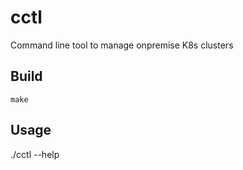 # cctl

Command line tool to manage onpremise K8s clusters

## Build
```
make
```
## Usage
./cctl --help
